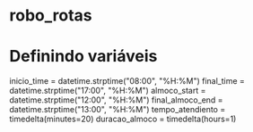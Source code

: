 
# robo_rotas

# Definindo variáveis
inicio_time = datetime.strptime("08:00", "%H:%M")
final_time = datetime.strptime("17:00", "%H:%M")
almoco_start = datetime.strptime("12:00", "%H:%M")
final_almoco_end = datetime.strptime("13:00", "%H:%M")
tempo_atendiento = timedelta(minutes=20)
duracao_almoco = timedelta(hours=1)
